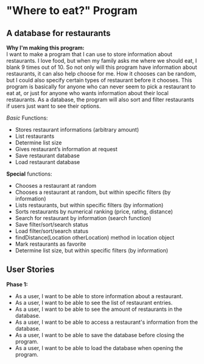# "Where to eat?" Program

## A database for restaurants

**Why I'm making this program:** 
<br>
I want to make a program that I can use to store information about restaurants. 
I love food, but when my family asks me where we should eat, I blank 9 times out of 10. 
So not only will this program have information about restaurants, it can also help choose for me.
How it chooses can be random, but I could also specify certain types of restaurant before it chooses.
This program is basically for anyone who can never seem to pick a restaurant to eat at, 
or just for anyone who wants information about their local restaurants.
As a database, the program will also sort and filter restaurants if users
just want to see their options.
<br>

*Basic* Functions:
- Stores restaurant informations (arbitrary amount)
- List restaurants
- Determine list size
- Gives restaurant’s information at request
- Save restaurant database
- Load restaurant database

**Special** functions:
- Chooses a restaurant at random
- Chooses a restaurant at random, but within specific filters (by information)
- Lists restaurants, but within specific filters (by information)
- Sorts restaurants by numerical ranking (price, rating, distance)
- Search for restaurant by information (search function)
- Save filter/sort/search status
- Load filter/sort/search status
- findDistance(Location otherLocation) method in location object
- Mark restaurants as favorite
- Determine list size, but within specific filters (by information)

## User Stories

**Phase 1:**
- As a user, I want to be able to store information about a restaurant.
- As a user, I want to be able to see the list of restaurant entries.
- As a user, I want to be able to see the amount of restaurants in the database.
- As a user, I want to be able to access a restaurant's information from the database.
- As a user, I want to be able to save the database before closing the program.
- As a user, I want to be able to load the database when opening the program.